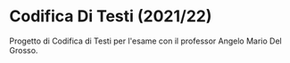 # Codifica Di Testi (2021/22)
Progetto di Codifica di Testi per l'esame con il professor Angelo Mario Del Grosso.
